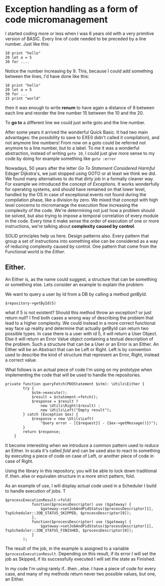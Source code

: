 # Exception handling as a form of code micromanagement

I started coding more or less when I was 6 years old with a very primitive version of BASIC. Every line of code needed to be preceded by a line number.
Just like this:
```
10 print "hello"
20 let a = 5
30 for ....
```

Notice the number increasing by 9. This, because I could add something between the lines, I'd have done like this:
```
10 print "hello"
20 let a = 5
30 for ...
15 print "world"
```
then it was enough to write **renum** to have again a distance of 9 between each line and reorder the line number 15 between the 10 and the 20.

To **go to**  a different line we could just write goto and the line number.

After some years it arrived the wonderful Quick Basic. It had two main advantages: the possibility to save to EXE(I didn't called it compilation), and not anymore line numbers! From now on a goto could be referred not anymore to a line number, but to a label. To me it was a wonderful abstraction, instead of writing ```goto 10```, I could just give more sense to my code by doing for example something like ```goto :error```

Nowadays, 50 years after the letter *Go To Statement Considered Harmful* Edsger Dijkstra's, we just stopped using GOTO or at least we think we did. We found many alternatives to do that dirty job in a formally cleaner way. For example we introduced the concept of *Exceptions*. It works wonderfully for operating systems, and should have remained on that lower level, handled by the OS in case of exceptional events not found during the compilation phase, like a division by zero. We mixed that concept with high level concerns to micromanage the execution flow increasing the complexity of the code. We're determining not just how a problem should be solved, but also trying to impose a temporal correlation of every module in the code. Every time it make sense the order of execution of one or more instructions, we're talking about **complexity caused by control**. 

SOLID principles help us here. Design patterns also. Every pattern that group a set of instructions into something else can be considered as a way of reducing complexity caused by control. One pattern that come from the Functional world is the *Either*.

## Either.

An Either is, as the name could suggest, a structure that can be something or something else. Lets consider an example to explain the problem:

We want to query a user by Id from a DB by calling a method *getById*.

```
$repository->getById(5)
```
what if 5 is not existent? Should this method throw an exception? or just return null? I find  both cases a wrong way of describing the problem that lead to a higher complexity. We could instead in a more correct functional way face up reality and determine that actually getById can return two possible types. In case there is a user with id 5, it will return a User Object. Else it will return an Error Value object containing a textual description of the problem.
Such a structure that can be a User or an Error is an Either. An Either will be an Abstract that can be Left or Right. Left is by convention used to describe the kind of structure that represent an Error, Right, instead a correct value.

What follows is an actual piece of code I'm using on my prototype when implementing the code that will be used to handle the repositories.
```
private function queryFetch(PDOStatement $stm): \Utils\Either {
        try {
            $stm->execute();
            $result = $statement->fetch();
            $response = $result ?                
                new \Utils\Right($result) :
                new \Utils\Left("Empty result");
        } catch (Exception $ex) {
            $response = new \Utils\Left(
                "Query error - [{$request}] - {$ex->getMessage()})");
        }
        return $response;
    }
``` 

It become interesting when we introduce a common pattern used to *reduce* an Either. In scala it's called *fold* and can be used also to react to something by executing a piece of code on case of Left, or another piece of code in case of Right.

Using the library in this repository, you will be able to lock down traditional if..then..else or equivalen structure in a more strict pattern, fold.

As an example of use, I will display actual code used in a Scheduler I build to handle execution of jobs. T
```
$processExecutionResult->fold(
            function($processDescriptor) use ($gateway) {
                $gateway->setJobAndPidStatus($processDescriptor[1], TspScheduler::JOB_STATUS_SKIPPED, $processDescriptor[0]);
            },
            function($processDescriptor) use ($gateway) {
                $gateway->setJobAndPidStatus($processDescriptor[1], TspScheduler::JOB_STATUS_FINISHED, $processDescriptor[0]);
            }
        );
```

The result of the job, in the example is assigned to a variable ```$processExecutionResult```. Depending on this result, if its error I will set the job as Skipped, if its successfully executed I will set the state as Finished.

In my code I'm using rarely if...then...else. I have a piece of code for every case, and many of my methods return never two possible values, but one, an Either.

